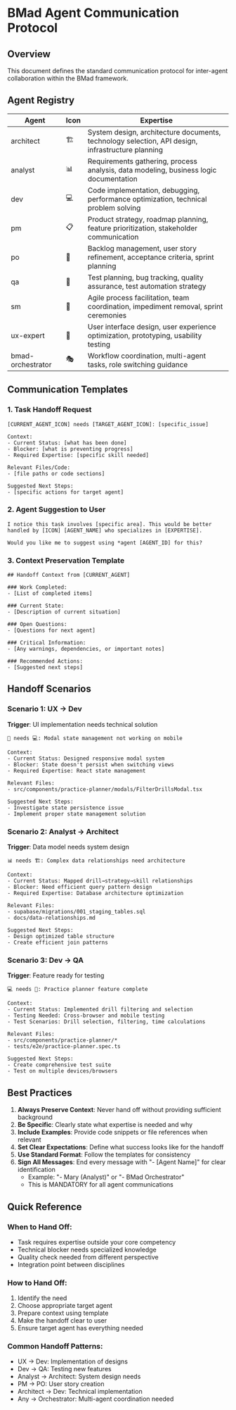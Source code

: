 # BMad Agent Communication Protocol

## Overview
This document defines the standard communication protocol for inter-agent collaboration within the BMad framework.

## Agent Registry

| Agent | Icon | Expertise |
|-------|------|-----------|
| architect | 🏗️ | System design, architecture documents, technology selection, API design, infrastructure planning |
| analyst | 📊 | Requirements gathering, process analysis, data modeling, business logic documentation |
| dev | 💻 | Code implementation, debugging, performance optimization, technical problem solving |
| pm | 📋 | Product strategy, roadmap planning, feature prioritization, stakeholder communication |
| po | 🎯 | Backlog management, user story refinement, acceptance criteria, sprint planning |
| qa | 🧪 | Test planning, bug tracking, quality assurance, test automation strategy |
| sm | 🏃 | Agile process facilitation, team coordination, impediment removal, sprint ceremonies |
| ux-expert | 🎨 | User interface design, user experience optimization, prototyping, usability testing |
| bmad-orchestrator | 🎭 | Workflow coordination, multi-agent tasks, role switching guidance |

## Communication Templates

### 1. Task Handoff Request
```
[CURRENT_AGENT_ICON] needs [TARGET_AGENT_ICON]: [specific_issue]

Context:
- Current Status: [what has been done]
- Blocker: [what is preventing progress]
- Required Expertise: [specific skill needed]

Relevant Files/Code:
- [file paths or code sections]

Suggested Next Steps:
- [specific actions for target agent]
```

### 2. Agent Suggestion to User
```
I notice this task involves [specific area]. This would be better handled by [ICON] [AGENT_NAME] who specializes in [EXPERTISE].

Would you like me to suggest using *agent [AGENT_ID] for this?
```

### 3. Context Preservation Template
```
## Handoff Context from [CURRENT_AGENT]

### Work Completed:
- [List of completed items]

### Current State:
- [Description of current situation]

### Open Questions:
- [Questions for next agent]

### Critical Information:
- [Any warnings, dependencies, or important notes]

### Recommended Actions:
- [Suggested next steps]
```

## Handoff Scenarios

### Scenario 1: UX → Dev
**Trigger**: UI implementation needs technical solution
```
🎨 needs 💻: Modal state management not working on mobile

Context:
- Current Status: Designed responsive modal system
- Blocker: State doesn't persist when switching views
- Required Expertise: React state management

Relevant Files:
- src/components/practice-planner/modals/FilterDrillsModal.tsx

Suggested Next Steps:
- Investigate state persistence issue
- Implement proper state management solution
```

### Scenario 2: Analyst → Architect
**Trigger**: Data model needs system design
```
📊 needs 🏗️: Complex data relationships need architecture

Context:
- Current Status: Mapped drill→strategy→skill relationships
- Blocker: Need efficient query pattern design
- Required Expertise: Database architecture optimization

Relevant Files:
- supabase/migrations/001_staging_tables.sql
- docs/data-relationships.md

Suggested Next Steps:
- Design optimized table structure
- Create efficient join patterns
```

### Scenario 3: Dev → QA
**Trigger**: Feature ready for testing
```
💻 needs 🧪: Practice planner feature complete

Context:
- Current Status: Implemented drill filtering and selection
- Testing Needed: Cross-browser and mobile testing
- Test Scenarios: Drill selection, filtering, time calculations

Relevant Files:
- src/components/practice-planner/*
- tests/e2e/practice-planner.spec.ts

Suggested Next Steps:
- Create comprehensive test suite
- Test on multiple devices/browsers
```

## Best Practices

1. **Always Preserve Context**: Never hand off without providing sufficient background
2. **Be Specific**: Clearly state what expertise is needed and why
3. **Include Examples**: Provide code snippets or file references when relevant
4. **Set Clear Expectations**: Define what success looks like for the handoff
5. **Use Standard Format**: Follow the templates for consistency
6. **Sign All Messages**: End every message with "- [Agent Name]" for clear identification
   - Example: "- Mary (Analyst)" or "- BMad Orchestrator"
   - This is MANDATORY for all agent communications

## Quick Reference

### When to Hand Off:
- Task requires expertise outside your core competency
- Technical blocker needs specialized knowledge
- Quality check needed from different perspective
- Integration point between disciplines

### How to Hand Off:
1. Identify the need
2. Choose appropriate target agent
3. Prepare context using template
4. Make the handoff clear to user
5. Ensure target agent has everything needed

### Common Handoff Patterns:
- UX → Dev: Implementation of designs
- Dev → QA: Testing new features
- Analyst → Architect: System design needs
- PM → PO: User story creation
- Architect → Dev: Technical implementation
- Any → Orchestrator: Multi-agent coordination needed